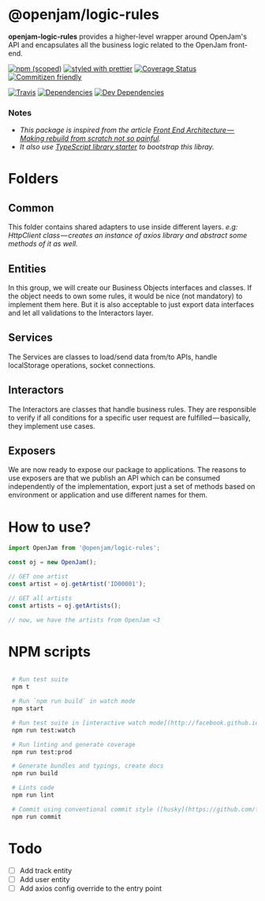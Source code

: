 # @openjam/logic-rules

**openjam-logic-rules** provides a higher-level wrapper around OpenJam's API and encapsulates all the business logic related to the OpenJam front-end.

[![npm (scoped)](https://img.shields.io/npm/v/@openjam/logic-rules.svg?style=flat)](https://www.npmjs.com/package/@openjam/logic-rules)
[![styled with prettier](https://img.shields.io/badge/styled_with-prettier-ff69b4.svg)](https://github.com/prettier/prettier)
[![Coverage Status](https://img.shields.io/coveralls/openjam-eu/openjam-logic-rules.svg)](https://coveralls.io/github/openjam-eu/openjam-logic-rules)
[![Commitizen friendly](https://img.shields.io/badge/commitizen-friendly-brightgreen.svg)](http://commitizen.github.io/cz-cli/)

[![Travis](https://img.shields.io/travis/openjam-eu/openjam-logic-rules.svg)](https://travis-ci.org/openjam-eu/openjam-logic-rules)
[![ Dependencies](https://david-dm.org/openjam-eu/openjam-logic-rules.svg)](https://david-dm.org/openjam-eu/openjam-logic-rules)
[![Dev Dependencies](https://david-dm.org/openjam-eu/openjam-logic-rules/dev-status.svg)](https://david-dm.org/openjam-eu/openjam-logic-rules?type=dev)

### Notes

- _This package is inspired from the article [Front End Architecture — Making rebuild from scratch not so painful](https://medium.com/car2godevs/front-end-architecture-making-rebuild-from-scratch-not-so-painful-7b2232dc1666)._
- _It also use [TypeScript library starter](https://travis-ci.org/alexjoverm/typescript-library-starter) to bootstrap this libray._

# Folders

## Common

This folder contains shared adapters to use inside different layers. _e.g: HttpClient class — creates an instance of axios library and abstract some methods of it as well._

## Entities

In this group, we will create our Business Objects interfaces and classes. If the object needs to own some rules, it would be nice (not mandatory) to implement them here. But it is also acceptable to just export data interfaces and let all validations to the Interactors layer.

## Services

The Services are classes to load/send data from/to APIs, handle localStorage operations, socket connections.

## Interactors

The Interactors are classes that handle business rules. They are responsible to verify if all conditions for a specific user request are fulfilled — basically, they implement use cases.

## Exposers

We are now ready to expose our package to applications. The reasons to use exposers are that we publish an API which can be consumed independently of the implementation, export just a set of methods based on environment or application and use different names for them.

# How to use?

```ts
import OpenJam from '@openjam/logic-rules';

const oj = new OpenJam();

// GET one artist
const artist = oj.getArtist('ID00001');

// GET all artists
const artists = oj.getArtists();

// now, we have the artists from OpenJam <3
```

# NPM scripts

```bash

 # Run test suite
 npm t

 # Run `npm run build` in watch mode
 npm start

 # Run test suite in [interactive watch mode](http://facebook.github.io/jest/docs/cli.html#watch)
 npm run test:watch

 # Run linting and generate coverage
 npm run test:prod

 # Generate bundles and typings, create docs
 npm run build

 # Lints code
 npm run lint

 # Commit using conventional commit style ([husky](https://github.com/typicode/husky) will tell you to use it if you haven't :wink:)
 npm run commit
```

# Todo

- [ ] Add track entity
- [ ] Add user entity
- [ ] Add axios config override to the entry point

